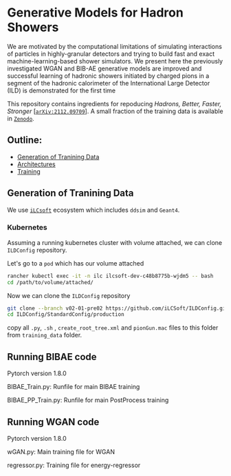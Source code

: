# Generative Models for Hadron Showers
We are motivated by the computational limitations of simulating interactions of particles in highly-granular detectors and trying to build fast and
exact machine-learning-based shower simulators. We present here the previously investigated WGAN and BIB-AE generative
models are improved and successful learning of hadronic showers initiated by charged
pions in a segment of the hadronic calorimeter of the International Large Detector
(ILD) is demonstrated for the first time 

This repository contains ingredients for repoducing *Hadrons, Better, Faster, Stronger* [[`arXiv:2112.09709`](https://arxiv.org/abs/2112.09709)]. A small fraction of the training data is available in [`Zenodo`](https://zenodo.org/record/5529677#.YcHUm9so-EI).

## Outline:

* [Generation of Tranining Data](#Generation-of-Training-Data)
* [Architectures](#Architectures)
* [Training](#Training)



## Generation of Tranining Data 

We use [`iLCsoft`](https://github.com/iLCSoft) ecosystem which includes `ddsim` and `Geant4`. 

### Kubernetes 
Assuming a running kubernetes cluster with volume attached, we can clone `ILDConfig` repository. 

Let's go to a `pod` which has our volume attached

```bash
rancher kubectl exec -it -n ilc ilcsoft-dev-c48b8775b-wjdm5 -- bash
cd /path/to/volume/attached/
```
Now we can clone the `ILDConfig` repository

```bash
git clone --branch v02-01-pre02 https://github.com/iLCSoft/ILDConfig.git
cd ILDConfig/StandardConfig/production
```


copy all `.py`, `.sh` , `create_root_tree.xml` and `pionGun.mac` files to this folder from `training_data` folder. 


## Running BIBAE code
Pytorch version 1.8.0

BIBAE_Train.py: Runfile for main BIBAE training

BIBAE_PP_Train.py: Runfile for main PostProcess training

## Running WGAN code
Pytorch version 1.8.0

wGAN.py: Main training file for WGAN

regressor.py: Training file for energy-regressor 
